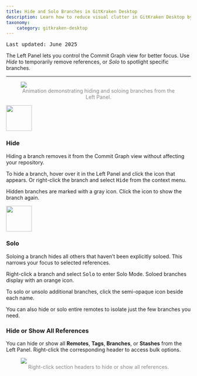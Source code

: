 ```yaml
---
title: Hide and Solo Branches in GitKraken Desktop
description: Learn how to reduce visual clutter in GitKraken Desktop by hiding or soloing branches, tags, remotes, and stashes from the Left Panel.
taxonomy:
    category: gitkraken-desktop
---
```

<kbd>Last updated: June 2025</kbd>

The Left Panel lets you control the Commit Graph view for better focus. Use _Hide_ to temporarily remove references, or _Solo_ to spotlight specific branches.

***

<figure class='figure center'>
  <img src="/wp-content/uploads//solo-hide.gif" class="help-center-img img-bordered">
  <figcaption style="text-align: center; color: #888;">Animation demonstrating hiding and soloing branches from the Left Panel.</figcaption>
</figure>

<div class="flex-wrap" style="align-items: flex-start">
  <div class="flex-item">
    <img src="/wp-content/uploads/gk-hide-icon-green.svg" class='img-responsive' style="width: 70px; height: 70px">
  </div>
  <div class="flex-item">
    <h3>Hide</h3>
    <p>Hiding a branch removes it from the Commit Graph view without affecting your repository.</p>
    <p>To hide a branch, hover over it in the Left Panel and click the <i class='fa fa-eye icon-green'></i> icon that appears. Or right-click the branch and select <kbd>Hide</kbd> from the context menu.</p>
    <p>Hidden branches are marked with a gray <i class='fa fa-eye-slash'></i> icon. Click the icon to show the branch again.</p>
  </div>
</div>

<div class="flex-wrap" style="align-items: flex-start">
  <div class="flex-item">
    <img src="/wp-content/uploads/gk-solo-icon-orange.svg" class='img-responsive' style="width: 70px; height: 70px">
  </div>
  <div class="flex-item">
    <h3>Solo</h3>
    <p>Soloing a branch hides all others that haven’t been explicitly soloed. This narrows your focus to selected references.</p>
    <p>Right-click a branch and select <kbd>Solo</kbd> to enter Solo Mode. Soloed branches display with an orange <i class='fa fa-dot-circle-o icon-orange'></i> icon.</p>
    <p>To solo or unsolo additional branches, click the semi-opaque icon beside each name.</p>
    <p>You can also hide or solo entire remotes to isolate just the few branches you need.</p>
  </div>
</div>

### Hide or Show All References

You can hide or show all **Remotes**, **Tags**, **Branches**, or **Stashes** from the Left Panel. Right-click the corresponding header to access bulk options.

<figure class='figure center'>
  <img src='/wp-content/uploads/hide-show-all.png' srcset='/wp-content/uploads/hide-show-all@2x.png' class="help-center-img img-bordered">
  <figcaption style="text-align: center; color: #888;">Right-click section headers to hide or show all references.</figcaption>
</figure>

